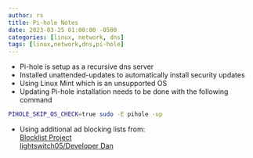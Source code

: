 ```yaml
---
author: rs
title: Pi-hole Notes
date: 2023-03-25 01:00:00 -0500 
categories: [linux, network, dns]
tags: [linux,network,dns,pi-hole] 
---
```



* Pi-hole is setup as a recursive dns server
* Installed unattended-updates to automatically install security updates
* Using Linux Mint which is an unsupported OS
* Updating Pi-hole installation needs to be done with the following command

```bash
PIHOLE_SKIP_OS_CHECK=true sudo -E pihole -up
``` 
* Using additional ad blocking lists from:  
[Blocklist Project](https://github.com/blocklistproject/Lists)  
[lightswitch05/Developer Dan](https://github.com/lightswitch05/hosts)